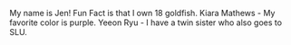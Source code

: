 My name is Jen! Fun Fact is that I own 18 goldfish. 
Kiara Mathews - My favorite color is purple. 
Yeeon Ryu - I have a twin sister who also goes to SLU.
